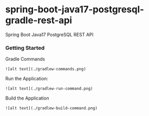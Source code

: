 
# spring-boot-java17-postgresql-gradle-rest-api

Spring Boot Java17 PostgreSQL REST API


### Getting Started


Gradle Commands

    ![alt text](./gradlew-commands.png)




Run the Application:

    ![alt text](./gradlew-run-command.png)




Build the Application

    ![alt text](./gradlew-build-command.png)